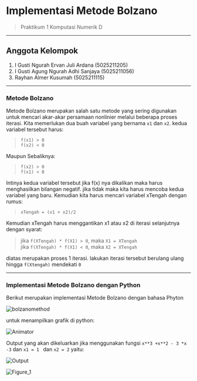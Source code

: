# Implementasi Metode Bolzano
> Praktikum 1 Komputasi Numerik D

***

## Anggota Kelompok
1. I Gusti Ngurah Ervan Juli Ardana (5025211205)
2. I Gusti Agung Ngurah Adhi Sanjaya (5025211056)
3. Rayhan Almer Kusumah (5025211115)

---

### Metode Bolzano
Metode Bolzano merupakan salah satu metode yang sering digunakan untuk mencari akar-akar persamaan nonlinier melalui beberapa proses iterasi. Kita memerlukan dua buah variabel yang bernama `x1` dan `x2`. kedua variabel tersebut harus:
>`f(x1) > 0`\
`f(x2) < 0`

Maupun Sebaliknya:

>`f(x2) > 0`\
`f(x1) < 0`

Intinya kedua variabel tersebut jika f(x) nya dikalikan maka harus menghasilkan bilangan negatif. jika tidak maka kita harus mencoba kedua variabel yang baru. Kemudian kita harus mencari variabel xTengah dengan rumus:

>`xTengah = (x1 + x2)/2`

Kemudian xTengah harus menggantikan x1 atau x2 di iterasi selanjutnya dengan syarat:

> jika `f(XTengah) * f(X1) > 0`, maka `X1 = XTengah`\
jika `f(XTengah) * f(X1) < 0`, maka `X2 = XTengah`

diatas merupakan proses 1 iterasi. lakukan iterasi tersebut berulang ulang hingga `f(Xtengah)` mendekati `0` 

---
### Implementasi Metode Bolzano dengan Python
Berikut merupakan implementasi Metode Bolzano dengan bahasa Phyton

![bolzanomethod](https://user-images.githubusercontent.com/114007640/198838613-cefe2431-1191-4a58-9baf-4b7fe408408f.png)

untuk menampilkan grafik di python:

![Animator](https://user-images.githubusercontent.com/114007640/198840500-3975f5e4-7010-4d52-ac40-a98cd56da5c6.png)

Output yang akan dikeluarkan jika menggunakan fungsi `x**3 +x**2 - 3 *x -3` dan `x1 = 1 ` dan `x2 = 2`  yaitu:

![Output](https://user-images.githubusercontent.com/114007640/198838883-1f7f5ea7-957e-4b6c-a087-f0a9f4889906.png)

![Figure_1](https://user-images.githubusercontent.com/114007640/198838983-bc727485-0d6b-4c69-9631-17be57333eab.png)


